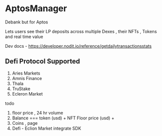 # AptosManager

Debank but for Aptos

Lets users see their LP deposits across multiple Dexes , their NFTs , Tokens and real time value

Dev docs - https://developer.nodit.io/reference/getdailytransactionsstats

## Defi Protocol Supported 

1. Aries Markets
2. Amnis Finance
3. Thala
4. TruStake
5. Ecleron Market

todo

1. floor price , 24 hr volume
3. Balance === token (usd) + NFT Floor price (usd) + 
4. Coins , page 
5. Defi - Eclion Market integrate SDK 